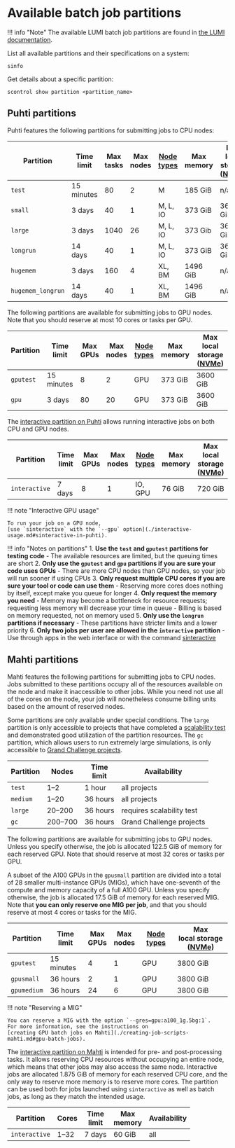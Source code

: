 # Available batch job partitions

!!! info "Note"
    The available LUMI batch job partitions are found in
    [the LUMI documentation](https://docs.lumi-supercomputer.eu/runjobs/scheduled-jobs/partitions/).

List all available partitions and their specifications on a system:

```
sinfo
```

Get details about a specific partition:

```
scontrol show partition <partition_name>
```

## Puhti partitions

Puhti features the following partitions for submitting jobs to CPU nodes:

| Partition         | Time<br>limit | Max<br>tasks | Max<br>nodes | [Node types](../systems-puhti.md) | Max<br>memory | Max<br>local storage<br>([NVMe]) |
|-------------------|---------------|--------------|--------------|-----------------------------------|---------------|----------------------------------|
| `test`            | 15 minutes    | 80           | 2            | M                                 | 185 GiB       | n/a                              |
| `small`           | 3 days        | 40           | 1            | M, L, IO                          | 373 GiB       | 3600 GiB                         |
| `large`           | 3 days        | 1040         | 26           | M, L, IO                          | 373 Gib       | 3600 GiB                         |
| `longrun`         | 14 days       | 40           | 1            | M, L, IO                          | 373 GiB       | 3600 GiB                         |
| `hugemem`         | 3 days        | 160          | 4            | XL, BM                            | 1496 GiB      | n/a                              |
| `hugemem_longrun` | 14 days       | 40           | 1            | XL, BM                            | 1496 GiB      | n/a                              |

The following partitions are available for submitting jobs to GPU nodes. Note
that you should reserve at most 10 cores or tasks per GPU.

| Partition | Time<br>limit | Max<br>GPUs | Max<br>nodes | [Node types](../systems-puhti.md) | Max<br>memory | Max<br>local storage ([NVMe]) |
|-----------|---------------|-------------|--------------|-----------------------------------|---------------|-------------------------------|
| `gputest` | 15 minutes    | 8           | 2            | GPU                               | 373 GiB       | 3600 GiB                      |
| `gpu`     | 3 days        | 80          | 20           | GPU                               | 373 GiB       | 3600 GiB                      |

The
[interactive partition on Puhti](./interactive-usage.md#sinteractive-in-puhti)
allows running interactive jobs on both CPU and GPU nodes. 

| Partition     | Time<br>limit | Max<br>GPUs | Max<br>nodes | [Node types](../systems-puhti.md) | Max<br>memory | Max<br>local storage ([NVMe]) |
|---------------|---------------|-------------|--------------|-----------------------------------|---------------|-------------------------------|
| `interactive` | 7 days        | 8           | 1            | IO, GPU                           | 76 GiB        | 720 GiB                       |

!!! note "Interactive GPU usage"

    To run your job on a GPU node,
    [use `sinteractive` with the `--gpu` option](./interactive-usage.md#sinteractive-in-puhti).

!!! info "Notes on partitions"
    1. **Use the `test` and `gputest` partitions for testing code**
        - The available resources are limited, but the queuing times are short
    2. **Only use the `gputest` and `gpu` partitions if you are sure your code
       uses GPUs**
        - There are more CPU nodes than GPU nodes, so your job will run sooner
          if using CPUs
    3. **Only request multiple CPU cores if you are sure your tool or code can
       use them**
        - Reserving more cores does nothing by itself, except make you queue
          for longer
    4. **Only request the memory you need**
        - Memory may become a bottleneck for resource requests; requesting less
          memory will decrease your time in queue
        - Billing is based on memory requested, not on memory used
    5. **Only use the `longrun` partitions if necessary**
        - These partitions have stricter limits and a lower priority
    6. **Only two jobs per user are allowed in the `interactive` partition**
        - Use through apps in the web interface or with the command
          [sinteractive](interactive-usage.md)

## Mahti partitions

Mahti features the following partitions for submitting jobs to CPU nodes. Jobs
submitted to these partitions occupy all of the resources available on the
node and make it inaccessible to other jobs. While you need not use all
of the cores on the node, your job will nonetheless consume billing units
based on the amount of reserved nodes.

Some partitions are only available under special conditions. The `large`
partition is only accessible to projects that have completed a
[scalability test](../../accounts/how-to-access-mahti-large-partition.md) and
demonstrated good utilization of the partition resources. The `gc` partition,
which allows users to run extremely large simulations, is only accessible to
[Grand Challenge projects](https://research.csc.fi/grand-challenge-proposals).

| Partition | Nodes   | Time<br>limit | Availability               |
|-----------|---------|---------------|----------------------------|
| `test`    | 1–2     | 1 hour        | all projects               |
| `medium`  | 1–20    | 36 hours      | all projects               |
| `large`   | 20–200  | 36 hours      | requires scalability test  |
| `gc`      | 200–700 | 36 hours      | Grand Challenge projects   |

The following partitions are available for submitting jobs to GPU nodes.
Unless you specify otherwise, the job is allocated 122.5 GiB of memory for
each reserved GPU. Note that should reserve at most 32 cores or tasks per GPU.

A subset of the A100 GPUs in the `gpusmall` partition are divided into a total
of 28 smaller multi-instance GPUs (MIGs), which have one-seventh of the
compute and memory capacity of a full A100 GPU. Unless you specify otherwise,
the job is allocated 17.5 GiB of memory for each reserved MIG. Note that **you
can only reserve one MIG per job**, and that you should reserve at most 4
cores or tasks for the MIG.

| Partition   | Time<br>limit | Max<br>GPUs | Max<br>nodes | [Node types](../systems-mahti.md) | Max<br>local storage ([NVMe]) |
|-------------|---------------|-------------|--------------|-----------------------------------|-------------------------------|
| `gputest`   | 15 minutes    | 4           | 1            | GPU                               | 3800 GiB                      |
| `gpusmall`  | 36 hours      | 2           | 1            | GPU                               | 3800 GiB                      |
| `gpumedium` | 36 hours      | 24          | 6            | GPU                               | 3800 GiB                      |

!!! note "Reserving a MIG"

    You can reserve a MIG with the option `--gres=gpu:a100_1g.5bg:1`.
    For more information, see the instructions on
    [creating GPU batch jobs on Mahti](./creating-job-scripts-mahti.md#gpu-batch-jobs).

The
[interactive partition on Mahti](./interactive-usage.md#sinteractive-in-mahti)
is intended for pre- and post-processing tasks. It allows reserving CPU
resources without occupying an entire node, which means that other jobs may
also access the same node. Interactive jobs are allocated 1.875 GiB of memory
for each reserved CPU core, and the only way to reserve more memory is to
reserve more cores. The partition can be used both for jobs launched using
`sinteractive` as well as batch jobs, as long as they match the intended usage.

| Partition     | Cores       | Time<br>limit | Max<br>memory | Availability |
|---------------|-------------|---------------|---------------|--------------|
| `interactive` | 1–32        |  7 days       | 60 GiB        | all          |

<!-- Links -->
[NVMe]: ./creating-job-scripts-puhti.md#local-storage
<!---->
